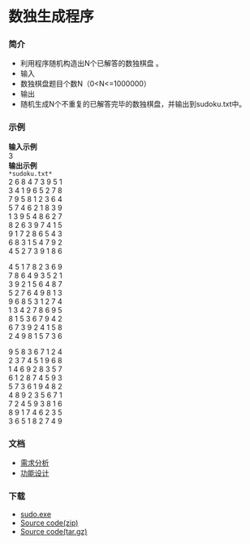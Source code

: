 ﻿# 数独生成程序
### 简介
- 利用程序随机构造出N个已解答的数独棋盘 。
- 输入
- 数独棋盘题目个数N（0<N<=1000000）
- 输出
- 随机生成N个不重复的已解答完毕的数独棋盘，并输出到sudoku.txt中。
### 示例
**输入示例**  
    3  
**输出示例**  
     `*sudoku.txt*`  
2 6 8 4 7 3 9 5 1  
3 4 1 9 6 5 2 7 8  
7 9 5 8 1 2 3 6 4  
5 7 4 6 2 1 8 3 9  
1 3 9 5 4 8 6 2 7  
8 2 6 3 9 7 4 1 5  
9 1 7 2 8 6 5 4 3  
6 8 3 1 5 4 7 9 2  
4 5 2 7 3 9 1 8 6  

4 5 1 7 8 2 3 6 9  
7 8 6 4 9 3 5 2 1  
3 9 2 1 5 6 4 8 7  
5 2 7 6 4 9 8 1 3  
9 6 8 5 3 1 2 7 4  
1 3 4 2 7 8 6 9 5  
8 1 5 3 6 7 9 4 2  
6 7 3 9 2 4 1 5 8  
2 4 9 8 1 5 7 3 6  

9 5 8 3 6 7 1 2 4  
2 3 7 4 5 1 9 6 8  
1 4 6 9 2 8 3 5 7  
6 1 2 8 7 4 5 9 3  
5 7 3 6 1 9 4 8 2  
4 8 9 2 3 5 6 7 1  
7 2 4 5 9 3 8 1 6  
8 9 1 7 4 6 2 3 5  
3 6 5 1 8 2 7 4 9  
### 文档
- [需求分析](https://github.com/hbelove/shudu/blob/master/doc/%E9%9C%80%E6%B1%82%E5%88%86%E6%9E%90.docx)
- [功能设计](https://github.com/hbelove/shudu/blob/master/doc/%E5%8A%9F%E8%83%BD%E8%AE%BE%E8%AE%A1.docx)
### 下载
- [sudo.exe](https://github.com/hbelove/shudu/releases/download/0.0.1/sudo.exe)  
- [Source code(zip)](https://github.com/hbelove/shudu/archive/0.0.1.zip)  
- [Source code(tar.gz)](https://github.com/hbelove/shudu/archive/0.0.1.tar.gz)






